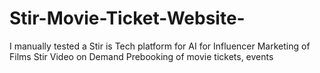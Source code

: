 # Stir-Movie-Ticket-Website-
I manually tested a Stir is Tech platform for AI for Influencer Marketing of Films Stir Video on Demand Prebooking of movie tickets, events
